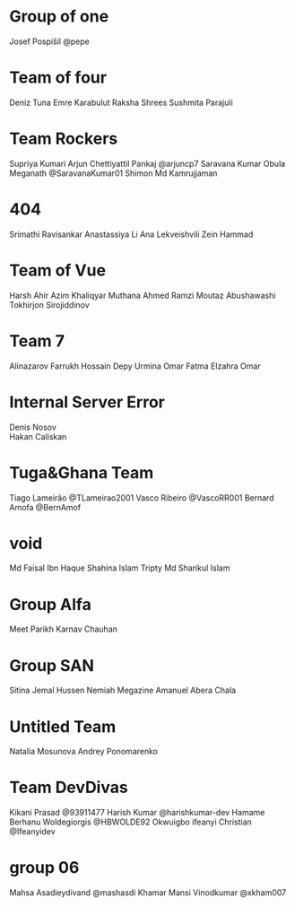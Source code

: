 # Group of one

Josef Pospíšil @pepe

# Team of four
Deniz Tuna
Emre Karabulut
Raksha Shrees
Sushmita Parajuli

# Team Rockers
Supriya Kumari
Arjun Chettiyattil Pankaj @arjuncp7
Saravana Kumar Obula Meganath @SaravanaKumar01
Shimon Md Kamrujjaman

# 404
Srimathi Ravisankar
Anastassiya Li
Ana Lekveishvili
Zein Hammad

# Team of Vue
Harsh Ahir
Azim Khaliqyar
Muthana Ahmed Ramzi
Moutaz Abushawashi
Tokhirjon Sirojiddinov

# Team 7
Alinazarov Farrukh
Hossain Depy Urmina
Omar Fatma Elzahra Omar

# Internal Server Error
Denis Nosov  
Hakan Caliskan

# Tuga&Ghana Team
Tiago Lameirão @TLameirao2001
Vasco Ribeiro @VascoRR001
Bernard Amofa @BernAmof

# void
Md Faisal Ibn Haque
Shahina Islam Tripty
Md Sharikul Islam

# Group Alfa
Meet Parikh
Karnav Chauhan

# Group SAN
Sitina Jemal Hussen
Nemiah Megazine
Amanuel Abera Chala

# Untitled Team 
Natalia Mosunova
Andrey Ponomarenko

# Team DevDivas
Kikani Prasad @93911477
Harish Kumar @harishkumar-dev
Hamame Berhanu Woldegiorgis @HBWOLDE92
Okwuigbo ifeanyi Christian @Ifeanyidev

# group 06
Mahsa Asadieydivand @mashasdi
Khamar Mansi Vinodkumar @xkham007
